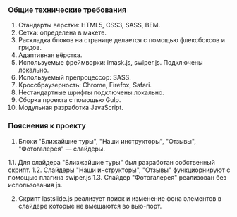 ### Общие технические требования

1. Стандарты вёрстки: HTML5, CSS3, SASS, BEM.
2. Сетка: определена в макете.
3. Раскладка блоков на странице делается с помощью флексбоксов и гридов.
4. Адаптивная вёрстка.
5. Используемые фреймворки: imask.js, swiper.js. Подключены локально.
6. Используемый препроцессор: SASS.
7. Кроссбраузерность: Chrome, Firefox, Safari.
8. Нестандартные шрифты подключены локально.
9. Сборка проекта с помощью Gulp.
10. Модульная разработка JavaScript.

### Пояснения к проекту

1. Блоки "Ближайшие туры", "Наши инструкторы", "Отзывы", "Фотогалерея" — слайдеры.

  1.1. Для слайдера "Близжайшие туры" был разработан собственный скрипт.
  1.2. Слайдеры "Наши инструкторы", "Отзывы" функциорнируют с помощью плагина swiper.js
  1.3. Слайдер "Фотогалерея" реализован без использования js.

2. Скрипт lastslide.js реализует поиск и изменение фона элементов в слайдере которые не вмещаются во вью-порт.
